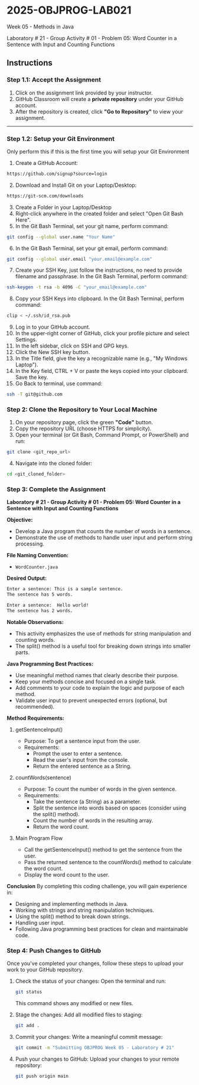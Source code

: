 # **2025-OBJPROG-LAB021**
Week 05 - Methods in Java

Laboratory # 21 - Group Activity # 01 - Problem 05: Word Counter in a Sentence with Input and Counting Functions

## **Instructions**

### **Step 1.1: Accept the Assignment**

   1. Click on the assignment link provided by your instructor.
   2. GitHub Classroom will create a **private repository** under your GitHub account.
   3. After the repository is created, click **"Go to Repository"** to view your assignment.

---

### **Step 1.2: Setup your Git Environment**
Only perform this if this is the first time you will setup your Git Environment

   1. Create a GitHub Account:
   ```bash
   https://github.com/signup?source=login
   ```
      
   2. Download and Install Git on your Laptop/Desktop:
   ```bash
   https://git-scm.com/downloads
   ```
   
   3. Create a Folder in your Laptop/Desktop
   4. Right-click anywhere in the created folder and select "Open Git Bash Here".
   5. In the Git Bash Terminal, set your git name, perform command:
   ```bash
   git config --global user.name "Your Name"
   ```
   
   6. In the Git Bash Terminal, set your git email, perform command:
   ```bash
   git config --global user.email "your.email@example.com"
   ```
   
   7. Create your SSH Key, just follow the instructions, no need to provide filename and passphrase. In the Git Bash Terminal, perform command:
   ```bash
   ssh-keygen -t rsa -b 4096 -C "your_email@example.com"
   ```
   
   8. Copy your SSH Keys into clipboard. In the Git Bash Terminal, perform command:
   ```bash
   clip < ~/.ssh/id_rsa.pub
   ```
   
   9. Log in to your GitHub account.
   10. In the upper-right corner of GitHub, click your profile picture and select Settings.
   11. In the left sidebar, click on SSH and GPG keys.
   12. Click the New SSH key button.
   13. In the Title field, give the key a recognizable name (e.g., "My Windows Laptop").
   14. In the Key field, CTRL + V or paste the keys copied into your clipboard. Save the key.
   15. Go Back to terminal, use command:
   ```bash
   ssh -T git@github.com
   ```

### **Step 2: Clone the Repository to Your Local Machine**

   1. On your repository page, click the green **"Code"** button.
   2. Copy the repository URL (choose HTTPS for simplicity).
   3. Open your terminal (or Git Bash, Command Prompt, or PowerShell) and run:
   
   ```bash
   git clone <git_repo_url>
   ```
   
   4. Navigate into the cloned folder:
   
   ```bash
   cd <git_cloned_folder>
   ```

### **Step 3: Complete the Assignment**

**Laboratory # 21 - Group Activity # 01 - Problem 05: Word Counter in a Sentence with Input and Counting Functions**

   **Objective:**
   - Develop a Java program that counts the number of words in a sentence.
   - Demonstrate the use of methods to handle user input and perform string processing.

   **File Naming Convention:**
   - `WordCounter.java`

   **Desired Output:**
   ```txt
   Enter a sentence: This is a sample sentence.
   The sentence has 5 words.
   
   Enter a sentence:  Hello world!
   The sentence has 2 words.
   ```

   **Notable Observations:**
   - This activity emphasizes the use of methods for string manipulation and counting words.
   - The split() method is a useful tool for breaking down strings into smaller parts.

   **Java Programming Best Practices:**
   - Use meaningful method names that clearly describe their purpose.
   - Keep your methods concise and focused on a single task.
   - Add comments to your code to explain the logic and purpose of each method.
   - Validate user input to prevent unexpected errors (optional, but recommended).
      
   **Method Requirements:**

   1. getSentenceInput()
      - Purpose: To get a sentence input from the user.
      - Requirements:
         - Prompt the user to enter a sentence.
         - Read the user's input from the console.
         - Return the entered sentence as a String.
            
   2. countWords(sentence)
      - Purpose: To count the number of words in the given sentence.
      - Requirements:
         - Take the sentence (a String) as a parameter.
         - Split the sentence into words based on spaces (consider using the split() method).
         - Count the number of words in the resulting array.
         - Return the word count.

   3. Main Program Flow
      - Call the getSentenceInput() method to get the sentence from the user.
      - Pass the returned sentence to the countWords() method to calculate the word count.
      - Display the word count to the user.

   **Conclusion**
   By completing this coding challenge, you will gain experience in:
   - Designing and implementing methods in Java.
   - Working with strings and string manipulation techniques.
   - Using the split() method to break down strings.
   - Handling user input.
   - Following Java programming best practices for clean and maintainable code.

### **Step 4: Push Changes to GitHub**
Once you've completed your changes, follow these steps to upload your work to your GitHub repository.

1. Check the status of your changes:
   Open the terminal and run:
   
   ```bash
   git status
   ```
   This command shows any modified or new files.
   
2. Stage the changes:
   Add all modified files to staging:
   
   ```bash
   git add .
   ```
   
3. Commit your changes:
   Write a meaningful commit message:
   
   ```bash
   git commit -m "Submitting OBJPROG Week 05 - Laboratory # 21"
   ```
   
4. Push your changes to GitHub:
   Upload your changes to your remote repository:
   
   ```bash
   git push origin main
   ```

